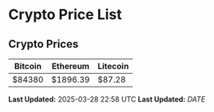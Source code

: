 # Crypto Price List

## Crypto Prices
| Bitcoin | Ethereum | Litecoin |
| ------- | -------- | -------- |
| $84380 | $1896.39 | $87.28 |
**Last Updated:** 2025-03-28 22:58 UTC
**Last Updated:** $DATE$
